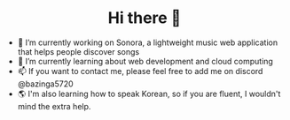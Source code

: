 
<div align="center">
  <h1>Hi there 👋</h1>
</div>
<!--
**willyliu1705/willyliu1705** is a ✨ _special_ ✨ repository because its `README.md` (this file) appears on your GitHub profile.
-->

- 🔭 I’m currently working on Sonora, a lightweight music web application that helps people discover songs
- 🌱 I’m currently learning about web development and cloud computing
- 📫 If you want to contact me, please feel free to add me on discord @bazinga5720
- 🌎 I'm also learning how to speak Korean, so if you are fluent, I wouldn't mind the extra help.
